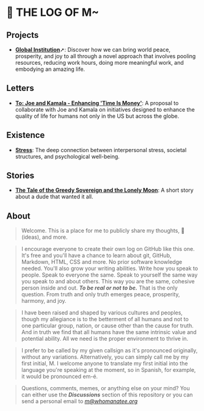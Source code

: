 # 💩 THE LOG OF M~

## Projects
- [**Global Institution**](https://whomanatee.org)➚: Discover how we can bring world peace, prosperity, and joy to all through a novel approach that involves pooling resources, reducing work hours, doing more meaningful work, and embodying an amazing life.

## Letters
- [**To: Joe and Kamala - Enhancing 'Time Is Money'**](docs/time-is-freedom.md): A proposal to collaborate with Joe and Kamala on initiatives designed to enhance the quality of life for humans not only in the US but across the globe.

## Existence
- [**Stress**](docs/stress.md): The deep connection between interpersonal stress, societal structures, and psychological well-being.

## Stories
- [**The Tale of the Greedy Sovereign and the Lonely Moon**](docs/greedy-sovereign.md): A short story about a dude that wanted it all.

## About
> Welcome. This is a place for me to publicly share my thoughts, 💩(ideas), and more.

> I encourage everyone to create their own log on GitHub like this one. It's free and you'll have a chance to learn about git, GitHub, Markdown, HTML, CSS and more. No prior software knowledge needed. You'll also grow your writing abilities. Write how you speak to people. Speak to everyone the same. Speak to yourself the same way you speak to and about others. This way you are the same, cohesive person inside and out. ***To be real or not to be.*** That is the only question. From truth and only truth emerges peace, prosperity, harmony, and joy.

> I have been raised and shaped by various cultures and peoples, though my allegiance is to the betterment of all humans and not to one particular group, nation, or cause other than the cause for truth. And in truth we find that all humans have the same intrinsic value and potential ability. All we need is the proper environment to thrive in.  

> I prefer to be called by my given callsign as it's pronounced originally, without any variations. Alternatively, you can simply call me by my first initial, M. I welcome anyone to translate my first initial into the language you're speaking at the moment, so in Spanish, for example, it would be pronounced em-é.

> Questions, comments, memes, or anything else on your mind? You can either use the ***Discussions*** section of this repository or you can send a personal email to *m@whomanatee.org*


